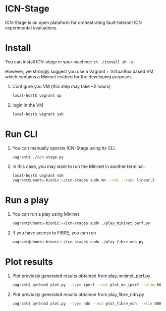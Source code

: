 # ICN-Stage

ICN-Stage is an open plataform for orchestrating fault-tolerant ICN experimental evaluations.

# Install
You can install ICN-stage in your machine:
    ```sh
    ./install.sh -s
    ```   

However, we strongly suggest you use a Vagrant + VirtualBox based VM, which contains a Mininet testbed for the developing purposes.

1. Configure you VM (this step may take ~2 hours)
    ```sh
    local-host$ vagrant up 
    ```

2. login in the VM    
    ```sh
    local-host$ vagrant ssh 
    ```


# Run CLI
1. You can manually operate ICN-Stage using its CLI. 
    ```sh
    vagrant$ ./icn-stage.py
    ```
2. In this case, you may want to run the Mininet in another terminal.
    ```sh
    local-host$ vagrant ssh 
    vagrant@ubuntu-bionic:~/icn-stage$ sudo mn --nat --topo linear,3
     ```
     
# Run a play    
1. You can run a play using Mininet
    ```sh
    vagrant@ubuntu-bionic:~/icn-stage$ sudo ./play_mininet_perf.py
    ```
    
2. If you have access to FIBRE, you can run
    ```sh
    vagrant@ubuntu-bionic:~/icn-stage$ sudo ./play_fibre_ndn.py
    ```



# Plot results
1. Plot previosly generated results obtained from play_mininet_perf.py
    ```sh
    vagrant$ python3 plot.py --type iperf --out plot_mn_iperf --xlim 600 --ylim 1.0 results_acm_icn/results_*
    ```
    
2. Plot previosly generated results obtained from play_fibre_ndn.py
    ```sh
    vagrant$ python3 plot.py --type ndn --out plot_fibre_ndn --xlim 600 --ylim 10 results_acm_icn/ndn-traffic_results_*
    ```


[//]: # (These are reference links used in the body of this note and get stripped out when the markdown processor does its job. There is no need to format nicely because it shouldn't be seen. Thanks SO - http://stackoverflow.com/questions/4823468/store-comments-in-markdown-syntax)


   [dill]: <https://github.com/joemccann/dillinger>
   [git-repo-url]: <https://github.com/joemccann/dillinger.git>
   [john gruber]: <http://daringfireball.net>
   [df1]: <http://daringfireball.net/projects/markdown/>
   [markdown-it]: <https://github.com/markdown-it/markdown-it>
   [Ace Editor]: <http://ace.ajax.org>
   [node.js]: <http://nodejs.org>
   [Twitter Bootstrap]: <http://twitter.github.com/bootstrap/>
   [jQuery]: <http://jquery.com>
   [@tjholowaychuk]: <http://twitter.com/tjholowaychuk>
   [express]: <http://expressjs.com>
   [AngularJS]: <http://angularjs.org>
   [Gulp]: <http://gulpjs.com>

   [PlDb]: <https://github.com/joemccann/dillinger/tree/master/plugins/dropbox/README.md>
   [PlGh]: <https://github.com/joemccann/dillinger/tree/master/plugins/github/README.md>
   [PlGd]: <https://github.com/joemccann/dillinger/tree/master/plugins/googledrive/README.md>
   [PlOd]: <https://github.com/joemccann/dillinger/tree/master/plugins/onedrive/README.md>
   [PlMe]: <https://github.com/joemccann/dillinger/tree/master/plugins/medium/README.md>
   [PlGa]: <https://github.com/RahulHP/dillinger/blob/master/plugins/googleanalytics/README.md>

